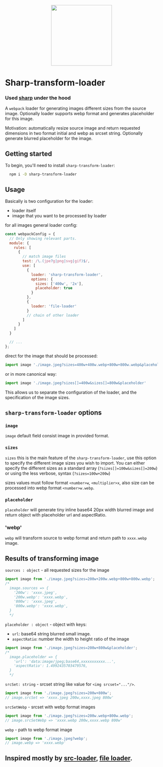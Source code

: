<div align="center">
  <a href="https://github.com/webpack/webpack">
    <img width="200" height="200" src="https://webpack.js.org/assets/icon-square-big.svg">
  </a>
</div>

# Sharp-transform-loader

### Used [sharp](https://github.com/lovell/sharp) under the hood

A `webpack` loader for generating images different sizes from the source image. Optionally loader supports webp format and generates placeholder for this image.

Motivation: automatically resize source image and return requested dimensions in two format initial and webp as srcset string. Optionally generate blurred placeholder for the image.

## Getting started

To begin, you'll need to install `sharp-transform-loader`:

```bash
  npm i -D sharp-transform-loader
```

## Usage

Basically is two configuration for the loader:

- loader itself
- image that you want to be processed by loader

for all images general loader config:

```javascript
const webpackConfig = {
  // Only showing relevant parts.
  module: {
    rules: [
      {
        // match image files
        test: /\.(jpe?g|png|svg|gif)$/,
        use: [
          {
            loader: 'sharp-transform-loader',
            options: {
              sizes: ['400w', '2x'],
              placeholder: true
            }
          },
          {
            loader: 'file-loader'
          }
          // chain of other loader
        ]
      }
    ]
  }

  // ...
};
```

direct for the image that should be processed:

```javascript
import image './image.jpeg?sizes=400w+400w.webp+800w+800w.webp&placeholder'
```

or in more canonical way:

```javascript
import image './image.jpeg?sizes[]=400w&sizes[]=800w&placeholder'
```

This allows us to separate the configuration of the loader, and the specification of the image sizes.

## `sharp-transform-loader` options

### `image`

`image` default field consist image in provided format.

### `sizes`

`sizes` this is the main feature of the `sharp-transform-loader`, use this option to specify the different image sizes you wish to import.
You can either specify the different sizes as a standard array (`?sizes[]=100w&sizes[]=200w`) or using the less verbose, syntax (`?sizes=100w+200w`)

sizes values must follow format `<number>w`, `<multiplier>x`, also size can be processed into webp format `<number>w.webp`.

### `placeholder`

`placeholder` will generate tiny inline base64 20px width blurred image and return object with placeholder url and aspectRatio.

### 'webp'

`webp` will transform source to webp format and return path to `xxxx.webp` image.

## Results of transforming image

`sources : object` - all requested sizes for the image

```javascript
import image from './image.jpeg?sizes=200w+200w.webp+800w+800w.webp';
/*
  image.sources => {
    '200w': 'xxxx.jpeg',
    '200w.webp': 'xxxx.webp',
    '800w': 'xxxx.jpeg',
    '800w.webp': 'xxxx.webp',
  }
  */
```

`placeholder : object` - object with keys:

- `url`: base64 string blurred small image.
- `aspectRatio`: number the width to height ratio of the image

```javascript
import image from './image.jpeg?sizes=200w+800w&placeholder';
/*
  image.placeholder => {
    'url': 'data:image/jpeg;base64,xxxxxxxxxxx...',
    'aspectRatio': 1.4992435703479576,
  }
  */
```

`srcSet: string` - srcset string like value for `<img srcset="..."/>`.

```javascript
import image from './image.jpeg?sizes=200w+800w';
// image.srcSet => 'xxxx.jpeg 200w,xxxx.jpeg 800w'
```

`srcSetWebp` - srcset with webp format images

```javascript
import image from './image.jpeg?sizes=200w.webp+800w.webp';
// image.srcSetWebp => 'xxxx.webp 200w,xxxx.webp 800w'
```

`webp` - path to webp format image

```javascript
import image from './image.jpeg?webp';
// image.webp => 'xxxx.webp'
```

## Inspired mostly by [src-loader](https://github.com/timse/srcset-loader), [file loader](https://github.com/webpack-contrib/file-loader).
